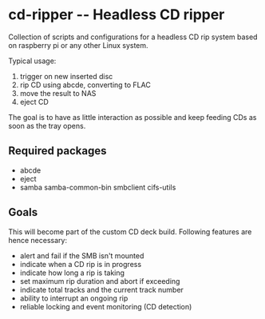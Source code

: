 # cd-ripper -- Headless CD ripper

Collection of scripts and configurations for a headless CD rip system based on raspberry pi or any other Linux system.

Typical usage:
 1. trigger on new inserted disc
 2. rip CD using abcde, converting to FLAC
 3. move the result to NAS
 4. eject CD

The goal is to have as little interaction as possible and keep feeding CDs as soon as the tray opens.

## Required packages

 * abcde
 * eject
 * samba samba-common-bin smbclient cifs-utils

## Goals

This will become part of the custom CD deck build. Following features are hence necessary:
 * alert and fail if the SMB isn't mounted
 * indicate when a CD rip is in progress
 * indicate how long a rip is taking
 * set maximum rip duration and abort if exceeding
 * indicate total tracks and the current track number
 * ability to interrupt an ongoing rip
 * reliable locking and event monitoring (CD detection)
